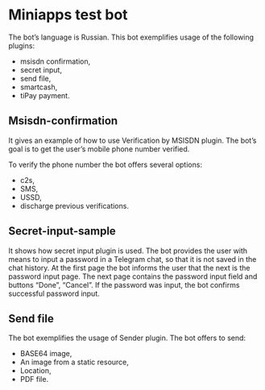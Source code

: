 # Miniapps test bot

The bot’s language is Russian. This bot exemplifies usage of the following plugins:

- msisdn confirmation,
- secret input,
- send file,
- smartcash,
- tiPay payment.

## Msisdn-confirmation

It gives an example of how to use Verification by MSISDN plugin. The bot’s goal is to get the user’s mobile phone number verified.

To verify the phone number the bot offers several options:

- c2s,
- SMS,
- USSD,
- discharge previous verifications.

## Secret-input-sample

It shows how secret input plugin is used.
The bot provides the user with means to input a password in a Telegram chat, so that it is not saved in the chat history.
At the first page the bot informs the user that the next is the password input page. The next page contains the password input field and buttons “Done”, “Cancel”. If the password was input, the bot confirms successful password input.

## Send file

The bot exemplifies the usage of Sender plugin. The bot offers to send:
- BASE64 image,
- An image from a static resource,
- Location,
- PDF file.


